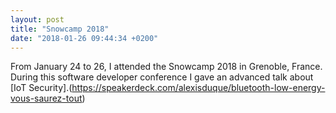```yaml
---
layout: post
title: "Snowcamp 2018"
date: "2018-01-26 09:44:34 +0200"
---
```


From January 24 to 26, I attended the Snowcamp 2018 in Grenoble, France.
During this software developer conference I gave an advanced talk about [IoT Security].(https://speakerdeck.com/alexisduque/bluetooth-low-energy-vous-saurez-tout)

<script async class="speakerdeck-embed" data-id="558c29d7ef7144d8be8d6b3e3a966deb" data-ratio="1.77777777777778" src="//speakerdeck.com/assets/embed.js"></script>